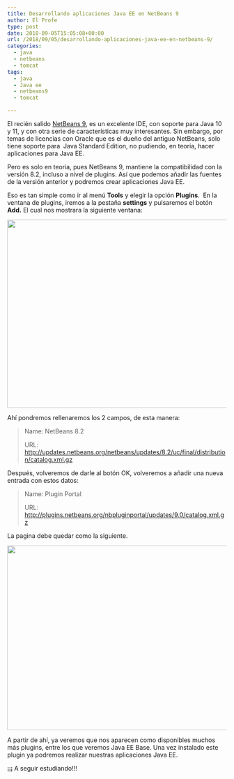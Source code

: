 ```yaml
---
title: Desarrollando aplicaciones Java EE en NetBeans 9
author: El Profe
type: post
date: 2018-09-05T15:05:08+00:00
url: /2018/09/05/desarrollando-aplicaciones-java-ee-en-netbeans-9/
categories:
  - java
  - netbeans
  - tomcat
tags:
  - java
  - Java ee
  - netbeans9
  - tomcat

---
```

El recién salido <a href="https://netbeans.apache.org/download/nb90/nb90.html" target="_blank" rel="noopener">NetBeans 9</a>, es un excelente IDE, con soporte para Java 10 y 11, y con otra serie de características muy interesantes. Sin embargo, por temas de licencias con Oracle que es el dueño del antiguo NetBeans, solo tiene soporte para  Java Standard Edition, no pudiendo, en teoría, hacer aplicaciones para Java EE.
<!--more-->

Pero es solo en teoria, pues NetBeans 9, mantiene la compatibilidad con la versión 8.2, incluso a nivel de plugins. Así que podemos añadir las fuentes de la versión anterior y podremos crear aplicaciones Java EE.

Eso es tan simple como ir al menú **Tools** y elegir la opción **Plugins**.  En la ventana de plugins, iremos a la pestaña **settings** y pulsaremos el botón **Add.** El cual nos mostrara la siguiente ventana:

<img class="size-full wp-image-212 aligncenter" src="http://www.profesor-p.com/wp-content/uploads/2018/09/netbeans9-2.png" alt="" width="870" height="432" srcset="http://www.profesor-p.com/wp-content/uploads/2018/09/netbeans9-2.png 870w, http://www.profesor-p.com/wp-content/uploads/2018/09/netbeans9-2-300x149.png 300w, http://www.profesor-p.com/wp-content/uploads/2018/09/netbeans9-2-768x381.png 768w" sizes="(max-width: 870px) 100vw, 870px" />

Ahí pondremos rellenaremos los 2 campos, de esta manera:

> Name: NetBeans 8.2
> 
> URL: http://updates.netbeans.org/netbeans/updates/8.2/uc/final/distribution/catalog.xml.gz

Después, volveremos de darle al botón OK, volveremos a añadir una nueva entrada con estos datos:

> Name: Plugin Portal
> 
> URL: http://plugins.netbeans.org/nbpluginportal/updates/9.0/catalog.xml.gz

La pagina debe quedar como la siguiente.

<img class="size-large wp-image-213 aligncenter" src="http://www.profesor-p.com/wp-content/uploads/2018/09/netbeans9-1.png" alt="" width="883" height="424" srcset="http://www.profesor-p.com/wp-content/uploads/2018/09/netbeans9-1.png 883w, http://www.profesor-p.com/wp-content/uploads/2018/09/netbeans9-1-300x144.png 300w, http://www.profesor-p.com/wp-content/uploads/2018/09/netbeans9-1-768x369.png 768w" sizes="(max-width: 883px) 100vw, 883px" />

A partir de ahí, ya veremos que nos aparecen como disponibles muchos más plugins, entre los que veremos Java EE Base. Una vez instalado este plugin ya podremos realizar nuestras aplicaciones Java EE.

¡¡¡ A seguir estudiando!!!
